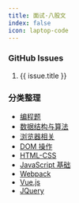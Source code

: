 ```yaml
---
title: 面试·八股文
index: false
icon: laptop-code
---
```


### GitHub Issues

<RedDiv>
    <ol>
        <li v-for="issue in issues" :key="issue.id">
            <a :href="issue.html_url" target="_blank">{{ issue.title }}</a>
        </li>
    </ol>
</RedDiv>

<script setup>
    import { h, ref, onMounted } from 'vue'

    const RedDiv = (_, ctx) =>
    h('div',{ class:'issues' },ctx.slots.default())

    const issues = ref([])

    const getIssues = async () => {
    try {
        const response = await fetch('https://api.github.com/repos/kangduu/front-end-camps/issues');
        if (!response.ok) {
        throw new Error('Network response was not ok');
        }
        const data = await response.json();
        
        issues.value = data;
    } catch (error) {
        console.error('Error fetching issues:', error);
    }
    };

    onMounted(() => {
    getIssues();
    });
</script>

### 分类整理

- [编程题](./%E7%BC%96%E7%A8%8B%E9%A2%98.md)
- [数据结构与算法](./Algorithm.md)
- [浏览器相关](./Browser.md)
- [DOM 操作](./Dom.md)
- [HTML-CSS](./HTML-CSS.md)
- [JavaScript 基础](./Javascript.md)
- [Webpack](./webpack.md)
- [Vue.js](./Vue.md)
- [JQuery](./jQuery.md)
